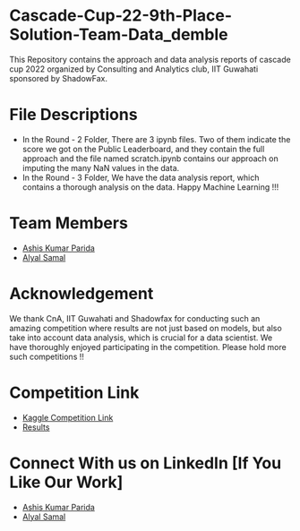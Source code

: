 # Cascade-Cup-22-9th-Place-Solution-Team-Data_demble
This Repository contains the approach and data analysis reports of cascade cup 2022 organized by Consulting and Analytics club, IIT Guwahati sponsored by ShadowFax.
# File Descriptions
* In the Round - 2 Folder, There are 3 ipynb files. Two of them indicate the score we got on the Public Leaderboard, and they contain the full approach and the file named scratch.ipynb contains our approach on imputing the many NaN values in the data.
* In the Round - 3 Folder, We have the data analysis report, which contains a thorough analysis on the data.
Happy Machine Learning !!!
# Team Members 
* [Ashis Kumar Parida](https://github.com/ash73-cloud)
* [Alyal Samal](https://github.com/Alyal077)
# Acknowledgement
We thank CnA, IIT Guwahati and Shadowfax for conducting such an amazing competition where results are not just based on models, but also take into account data analysis, which is crucial for a data scientist.
We have thoroughly enjoyed participating in the competition. Please hold more such competitions !!
# Competition Link
* [Kaggle Competition Link ](https://www.kaggle.com/c/cascade-cup-22)
* [Results](https://www.linkedin.com/posts/caciitg_cascade-cup-22-winners-activity-6901896282709852160-41gY)

# Connect With us on LinkedIn [If You Like Our Work]
* [Ashis Kumar Parida](https://www.linkedin.com/in/ash73-cloud/)
* [Alyal Samal](https://www.linkedin.com/in/alyal077/)
